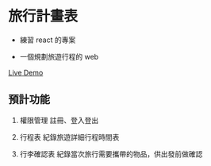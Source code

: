 # 旅行計畫表

- 練習 react 的專案

- 一個規劃旅遊行程的 web

[Live Demo](http://travel-plan.tomas.website/)

## 預計功能

1. 權限管理
   註冊、登入登出

2. 行程表
   紀錄旅遊詳細行程時間表

3. 行李確認表
   紀錄當次旅行需要攜帶的物品，供出發前做確認
